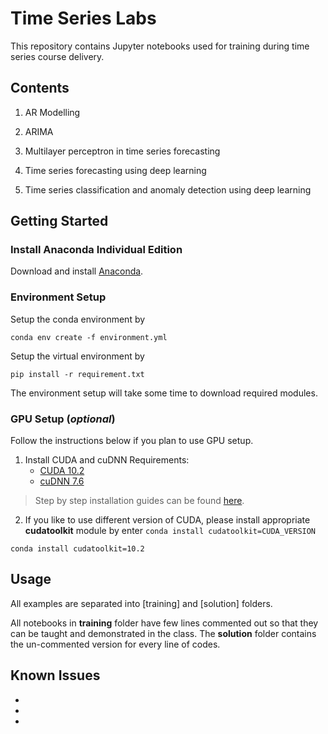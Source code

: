 # Time Series Labs
This repository contains Jupyter notebooks used for training during time series course delivery.
## Contents

1. AR Modelling

2. ARIMA

3. Multilayer perceptron in time series forecasting

4. Time series forecasting using deep learning

5. Time series classification and anomaly detection using deep learning

## Getting Started

### Install Anaconda Individual Edition

Download and install [Anaconda](https://www.anaconda.com/products/individual).

### Environment Setup

Setup the conda environment by

```
conda env create -f environment.yml
```

Setup the virtual environment by

```
pip install -r requirement.txt
```

The environment setup will take some time to download required modules.

### GPU Setup (__*optional*__)
Follow the instructions below if you plan to use GPU setup.
1. Install CUDA and cuDNN
    Requirements:
   -  [CUDA 10.2](https://developer.nvidia.com/cuda-10.2-download-archive)
   -  [cuDNN 7.6](https://developer.nvidia.com/rdp/cudnn-archive)
   
> Step by step installation guides can be found [here](https://docs.nvidia.com/deeplearning/cudnn/archives/cudnn_765/cudnn-install/index.html#install-windows).

2. If you like to use different version of CUDA, please install appropriate **cudatoolkit** module by enter `conda install cudatoolkit=CUDA_VERSION`

```
conda install cudatoolkit=10.2
```

## Usage
All examples are separated into [training] and [solution] folders.

All notebooks in **training** folder have few lines commented out so that they can be taught and demonstrated in the class. The **solution** folder contains the un-commented version for every line of codes.

## Known Issues
- 
-
-